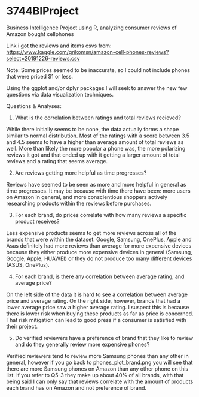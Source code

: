 # 3744BIProject
Business Intelligence Project using R, analyzing consumer reviews of Amazon bought cellphones


Link i got the reviews and items csvs from:
https://www.kaggle.com/grikomsn/amazon-cell-phones-reviews?select=20191226-reviews.csv

Note: Some prices seemed to be inaccurate, so I could not include phones that were priced $1 or less.

Using the ggplot and/or dplyr packages I will seek to answer the new few questions 
via data visualization techniques.


Questions & Analyses:

1. What is the correlation between ratings and total reviews recieved?

While there initially seems to be none, the data actually forms a shape similar to normal distribution. Most of the ratings with a score between 3.5 and 4.5 
seems to have a higher than average amount of total reviews as well. More than likely the more popular a phone was, the more polarizing reviews it got and that
ended up with it getting a larger amount of total reviews and a rating that seems average.

2. Are reviews getting more helpful as time progresses?

Reviews have seemed to be seen as more and more helpful in general as time progresses. It may be because with time there have been: more users on Amazon in general, and
more conscientious shoppers actively researching products within the reviews before purchases.

3. For each brand, do prices correlate with how many reviews a specific product receives?

Less expensive products seems to get more reviews across all of the brands that were within the dataset. Google, Samsung, OnePlus, Apple
 and Asus definitely had more reviews than average for more expensive devices because they either produce more expensive devices in general
(Samsung, Google, Apple, HUAWEI) or they do not produce too many different devices (ASUS, OnePlus).

4. For each brand, is there any correlation between average rating, and average price?

On the left side of the data it is hard to see a correlation between average price and average rating. On the right side, however, brands that had a lower 
average price saw a higher average rating. I suspect this is because there is lower risk when buying these products as far as price is concerned. That risk
mitigation can lead to good press if a consumer is satisfied with their project.

5. Do verified reviewers have a preference of brand that they like to review and do they generally review more expensive phones?

Verified reviewers tend to review more Samsung phones than any other in general, however if you go back to phones_plot_brand.png you will see that there are more Samsung phones
on Amazon than any other phone on this list. If you refer to Q5-3 they make up about 40% of all brands, with that being said I can only say that reviews correlate with the
amount of products each brand has on Amazon and not preference of brand.
